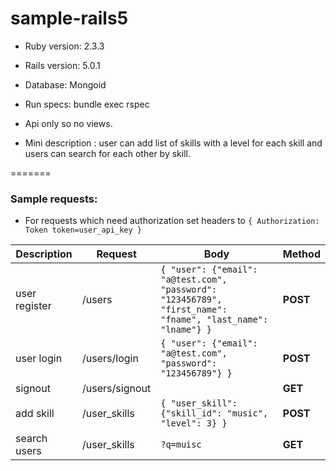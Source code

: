 
# sample-rails5


* Ruby version: 2.3.3

* Rails version: 5.0.1

* Database: Mongoid

* Run specs: bundle exec rspec

* Api only so no views.

* Mini description : user can add list of skills with a level for each skill and users can search for each other by skill.

=======

### Sample requests:

* For requests which need authorization set headers to `{ Authorization: Token token=user_api_key }`

Description | Request | Body | Method
--- | --- | --- | ---
user register | /users | `{ "user": {"email": "a@test.com", "password": "123456789", "first_name": "fname", "last_name": "lname"} }` | **POST**
user login | /users/login | `{ "user": {"email": "a@test.com", "password": "123456789"} }`| **POST**
signout | /users/signout |  | **GET**
add skill | /user_skills | `{ "user_skill": {"skill_id": "music", "level": 3} }` | **POST**
search users | /user_skills | `?q=muisc` | **GET**
